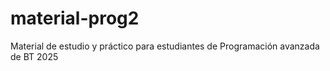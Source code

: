 # material-prog2
Material de estudio y práctico para estudiantes de Programación avanzada de BT 2025

